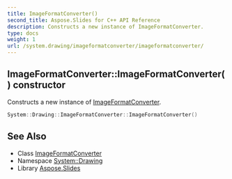 ```yaml
---
title: ImageFormatConverter()
second_title: Aspose.Slides for C++ API Reference
description: Constructs a new instance of ImageFormatConverter.
type: docs
weight: 1
url: /system.drawing/imageformatconverter/imageformatconverter/
---
```

## ImageFormatConverter::ImageFormatConverter() constructor


Constructs a new instance of [ImageFormatConverter](../).

```cpp
System::Drawing::ImageFormatConverter::ImageFormatConverter()
```

## See Also

* Class [ImageFormatConverter](../)
* Namespace [System::Drawing](../../)
* Library [Aspose.Slides](../../../)